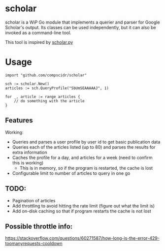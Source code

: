 # scholar
scholar is a WiP Go module that implements a querier and parser for Google Scholar's output. Its classes can be used 
independently, but it can also be invoked as a command-line tool.

This tool is inspired by [scholar.py](https://github.com/ckreibich/scholar.py)

# Usage
```
import "github.com/compscidr/scholar"

sch := scholar.New()
articles := sch.QueryProfile("SbUmSEAAAAAJ", 1)

for _, article := range articles {
	// do something with the article
}
```

## Features
Working:
* Queries and parses a user profile by user id to get basic publication data
* Queries each of the articles listed (up to 80) and parses the results for extra information
* Caches the profile for a day, and articles for a week (need to confirm this is working)
  * This is in memory, so if the program is restarted, the cache is lost
* Configurable limit to number of articles to query in one go

## TODO:
* Pagination of articles
* Add throttling to avoid hitting the rate limit (figure out what the limit is)
* Add on-disk caching so that if program restarts the cache is not lost

## Possible throttle info:
https://stackoverflow.com/questions/60271587/how-long-is-the-error-429-toomanyrequests-cooldown
